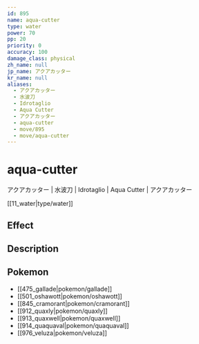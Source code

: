 ```yaml
---
id: 895
name: aqua-cutter
type: water
power: 70
pp: 20
priority: 0
accuracy: 100
damage_class: physical
zh_name: null
jp_name: アクアカッター
kr_name: null
aliases:
  - アクアカッター
  - 水波刀
  - Idrotaglio
  - Aqua Cutter
  - アクアカッター
  - aqua-cutter
  - move/895
  - move/aqua-cutter
---
```

# aqua-cutter
    
アクアカッター | 水波刀 | Idrotaglio | Aqua Cutter | アクアカッター

[[11_water|type/water]]

## Effect



## Description



## Pokemon

- [[475_gallade|pokemon/gallade]]
- [[501_oshawott|pokemon/oshawott]]
- [[845_cramorant|pokemon/cramorant]]
- [[912_quaxly|pokemon/quaxly]]
- [[913_quaxwell|pokemon/quaxwell]]
- [[914_quaquaval|pokemon/quaquaval]]
- [[976_veluza|pokemon/veluza]]


